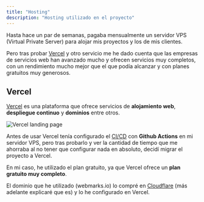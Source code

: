 ```yaml
---
title: "Hosting"
description: "Hosting utilizado en el proyecto"
---
```


Hasta hace un par de semanas, pagaba mensualmente un servidor VPS (Virtual Private Server) para alojar mis proyectos y los de mis clientes.
<br>

Pero tras probar [Vercel](#vercel) y otro servicio me he dado cuenta que las empresas de servicios web han avanzado mucho y ofrecen servicios
muy completos, con un rendimiento mucho mejor que el que podía alcanzar y con planes gratuitos muy generosos.

## Vercel

[Vercel](https://vercel.com) es una plataforma que ofrece servicios de **alojamiento web**, **despliegue continuo** y **dominios** entre otros.

![Vercel landing page](/vercel-landing.png)

Antes de usar Vercel tenía configurado el [CI/CD](/ci-cd) con **Github Actions** en mi servidor VPS, pero tras probarlo y ver la cantidad de
tiempo que me ahorraba al no tener que configurar nada en absoluto, decidí migrar el proyecto a Vercel.

En mi caso, he utilizado el plan gratuito, ya que Vercel ofrece un **plan gratuito muy completo**.

El dominio que he utilizado (webmarks.io) lo compré en [Cloudflare](#cloudflare) (más adelante explicaré que es)
y lo he configurado en Vercel.